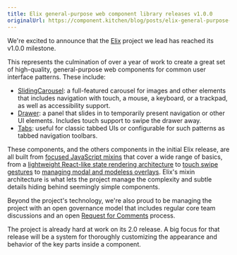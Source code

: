 ```yaml
---
title: Elix general-purpose web component library releases v1.0.0
originalUrl: https://component.kitchen/blog/posts/elix-general-purpose-web-component-library-releases-v100
---
```


We're excited to announce that the [Elix](https://component.kitchen/elix) project we lead has reached its v1.0.0 milestone.

This represents the culmination of over a year of work to create a great set of high-quality, general-purpose web components for common user interface patterns. These include:

- [SlidingCarousel](https://component.kitchen/elix/SlidingCarousel): a full-featured carousel for images and other elements that includes navigation with touch, a mouse, a keyboard, or a trackpad, as well as accessibility support.
- [Drawer](https://component.kitchen/elix/Drawer): a panel that slides in to temporarily present navigation or other UI elements. Includes touch support to swipe the drawer away.
- [Tabs](https://component.kitchen/elix/Tabs): useful for classic tabbed UIs or configurable for such patterns as tabbed navigation toolbars.

These components, and the others components in the initial Elix release, are all built from [focused JavaScript mixins](https://component.kitchen/elix/mixins) that cover a wide range of basics, from a [lightweight React-like state rendering architecture](https://component.kitchen/elix/ReactiveMixin) to [touch swipe gestures](https://component.kitchen/elix/TouchSwipeMixin) to [managing modal and modeless overlays](https://component.kitchen/elix/OverlayMixin). Elix's mixin architecture is what lets the project manage the complexity and subtle details hiding behind seemingly simple components.

Beyond the project's technology, we're also proud to be managing the project with an open governance model that includes regular core team discussions and an open [Request for Comments](https://github.com/elix/rfcs) process.

The project is already hard at work on its 2.0 release. A big focus for that release will be a system for thoroughly customizing the appearance and behavior of the key parts inside a component.
